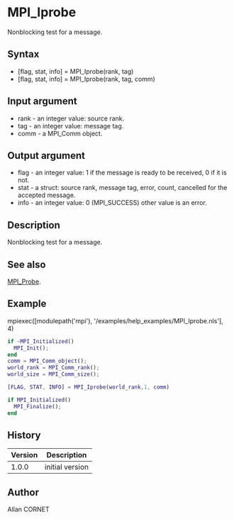 

# MPI_Iprobe

Nonblocking test for a message.

## Syntax

- [flag, stat, info] = MPI_Iprobe(rank, tag)
- [flag, stat, info] = MPI_Iprobe(rank, tag, comm)

## Input argument

 - rank - an integer value: source rank.
 - tag - an integer value: message tag.
 - comm - a MPI_Comm object.

## Output argument

 - flag - an integer value: 1 if the message is ready to be received, 0 if it is not.
 - stat - a struct: source rank, message tag, error, count, cancelled for the accepted message.
 - info - an integer value:  0 (MPI_SUCCESS) other value is an error.

## Description


  <p>Nonblocking test for a message.</p>


## See also

[MPI_Probe](MPI_Probe.md).
## Example

mpiexec([modulepath('mpi'), '/examples/help_examples/MPI_Iprobe.nls'], 4)
```matlab
if ~MPI_Initialized()
  MPI_Init();
end
comm = MPI_Comm_object();
world_rank = MPI_Comm_rank();
world_size = MPI_Comm_size();

[FLAG, STAT, INFO] = MPI_Iprobe(world_rank,1, comm)

if MPI_Initialized()
  MPI_Finalize();
end
```

## History

|Version|Description|
|------|------|
|1.0.0|initial version|


## Author

Allan CORNET



